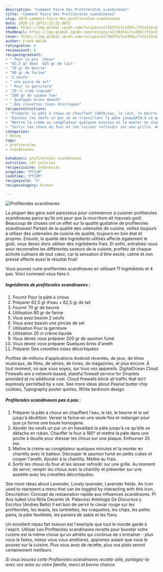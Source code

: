 ```yaml
---
description: "Comment Faire Des Profiteroles scandinaves"
title: "Comment Faire Des Profiteroles scandinaves"
slug: 4875-comment-faire-des-profiteroles-scandinaves
date: 2020-11-18T11:23:25.887Z
image: https://img-global.cpcdn.com/recipes/a1738d7417ce359c/751x532cq70/profiteroles-scandinaves-photo-principale-de-la-recette.jpg
thumbnail: https://img-global.cpcdn.com/recipes/a1738d7417ce359c/751x532cq70/profiteroles-scandinaves-photo-principale-de-la-recette.jpg
cover: https://img-global.cpcdn.com/recipes/a1738d7417ce359c/751x532cq70/profiteroles-scandinaves-photo-principale-de-la-recette.jpg
author: Frank Walsh
ratingvalue: 4
reviewcount: 8
recipeingredient:
- " Pour la pte  choux"
- "62,5 gr deau  625 gr de lait"
- "70 gr de beurre"
- "80 gr de farine"
- "2 oeufs"
- " une pince de sel"
- " Pour la garniture"
- "20 cl crme liquide"
- "200 gr de saumon fum"
- " Quelques brins daneth"
- " Des crevettes roses dcortiques"
recipeinstructions:
- "Préparer la pâte à choux en chauffant l&#39;eau, le lait, le beurre et le sel jusqu&#39;à ébullition. Verser la farine en une seule fois et mélanger pour que ça forme une boule homogène."
- "Ajouter les oeufs un par un en travaillant la pâte jusqu&#39;à ce qu&#39;elle se détache en ruban. Chauffer le four à 180° et mettre la pâte dans une poche à douille pour dresser les choux sur une plaque. Enfourner 20 mn."
- "Mettre la crème au congélateur quelques minutes et la monter en chantilly avec le batteur. Découper le saumon fumé en petits cubes et couper l&#39;aneth. Ajouter à la chantilly. Mettre au frais."
- "Sortir les choux du four et les laisser refroidir sur une grille. Au moment de servir, remplir les choux avec la chantilly et présenter sur une assiette avec les crevettes décortiquées."
categories:
- Resep
tags:
- profiteroles
- scandinaves

katakunci: profiteroles scandinaves 
nutrition: 147 calories
recipecuisine: Indonesian
preptime: "PT31M"
cooktime: "PT32M"
recipeyield: "3"
recipecategory: Dinner

---
```



![Profiteroles scandinaves](https://img-global.cpcdn.com/recipes/a1738d7417ce359c/751x532cq70/profiteroles-scandinaves-photo-principale-de-la-recette.jpg)

La plupart des gens sont paresseux pour commencer à cuisiner profiteroles scandinaves parce qu'ils ont peur que la nourriture ait mauvais goût. Beaucoup de choses ont un effet sur la qualité gustative de profiteroles scandinaves! Partant de la qualité des ustensiles de cuisine, veillez toujours à utiliser des ustensiles de cuisine de qualité, toujours en bon état et propres. Ensuite, la qualité des ingrédients utilisés affecte également le goût, vous devez donc utiliser des ingrédients frais. Et enfin, entraînez-vous pour reconnaître les différentes saveurs de la cuisine, profitez de chaque activité culinaire de tout cœur, car la sensation d'être excité, calme et non pressé affecte aussi le résultat final!

<!--inarticleads1-->

Vous pouvez cuire profiteroles scandinaves en utilisant 11 Ingrédients et 4 pas. Voici comment vous faire il.

##### Ingrédients de profiteroles scandinaves :

1. Fournir  Pour la pâte à choux
1. Préparer 62,5 gr d&#39;eau + 62,5 gr de lait
1. Fournir 70 gr de beurre
1. Utilisation 80 gr de farine
1. Vous avez besoin 2 oeufs
1. Vous avez besoin  une pincée de sel
1. Utilisation  Pour la garniture
1. Utilisation 20 cl crème liquide
1. Vous devez vous préparer 200 gr de saumon fumé
1. Vous devez vous préparer  Quelques brins d&#39;aneth
1. Préparer  Des crevettes roses décortiquées


Profitez de millions d&#39;applications Android récentes, de jeux, de titres musicaux, de films, de séries, de livres, de magazines, et plus encore. À tout moment, où que vous soyez, sur tous vos appareils. DigitalOcean Cloud Firewalls are a network-based, stateful firewall service for Droplets provided at no additional cost. Cloud firewalls block all traffic that isn&#39;t expressly permitted by a rule. See more ideas about Peanut butter chip cookies, Typography poster quotes, White bedroom design. 

<!--inarticleads2-->

##### Profiteroles scandinaves pas à pas :

1. Préparer la pâte à choux en chauffant l&#39;eau, le lait, le beurre et le sel jusqu&#39;à ébullition. Verser la farine en une seule fois et mélanger pour que ça forme une boule homogène.
1. Ajouter les oeufs un par un en travaillant la pâte jusqu&#39;à ce qu&#39;elle se détache en ruban. Chauffer le four à 180° et mettre la pâte dans une poche à douille pour dresser les choux sur une plaque. Enfourner 20 mn.
1. Mettre la crème au congélateur quelques minutes et la monter en chantilly avec le batteur. Découper le saumon fumé en petits cubes et couper l&#39;aneth. Ajouter à la chantilly. Mettre au frais.
1. Sortir les choux du four et les laisser refroidir sur une grille. Au moment de servir, remplir les choux avec la chantilly et présenter sur une assiette avec les crevettes décortiquées.


See more ideas about Lavender, Lovely lavender, Lavender fields. An icon used to represent a menu that can be toggled by interacting with this icon. Description: Concept de restauration rapide aux influences scandinaves. P) Ana Isabel Una Niña Decente (A. Palacios) Antologia De Discursos y Escritos (Andres Bello) Il est bon de servir le caviar rouge sur les profiteroles, les toasts, les tartelettes, les craquelins, les chips, les petits pains, la pâte feuilletée, les paniers de sable et les flans. 

<!--inarticleads1-->

<p>
Un excellent repas fait maison est l'exemple que tout le monde garde à l'esprit. Utiliser ces Profiteroles scandinaves recette pour booster votre cuisine est la même chose qu'un athlète qui continue de s'entraîner - plus vous le faites, mieux vous vous améliorez, apprenez autant que vous le pouvez sur la cuisine. Plus vous avez de recette, plus vos plats seront certainement meilleurs.
</p>

<p>
<i>Si vous trouvez cette Profiteroles scandinaves recette utile, partagez-la avec vos amis ou votre famille, merci et bonne chance.</i>
</p>
